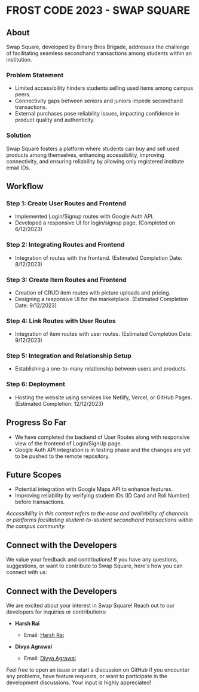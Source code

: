 
# FROST CODE 2023 - SWAP SQUARE

## About
Swap Square, developed by Binary Bros Brigade, addresses the challenge of facilitating seamless secondhand transactions among students within an institution.

### Problem Statement
- Limited accessibility hinders students selling used items among campus peers.
- Connectivity gaps between seniors and juniors impede secondhand transactions.
- External purchases pose reliability issues, impacting confidence in product quality and authenticity.

### Solution
Swap Square fosters a platform where students can buy and sell used products among themselves, enhancing accessibility, improving connectivity, and ensuring reliability by allowing only registered institute email IDs.

## Workflow

### Step 1: Create User Routes and Frontend
- Implemented Login/Signup routes with Google Auth API.
- Developed a responsive UI for login/signup page. (Completed on 6/12/2023)

### Step 2: Integrating Routes and Frontend
- Integration of routes with the frontend. (Estimated Completion Date: 8/12/2023)

### Step 3: Create Item Routes and Frontend
- Creation of CRUD item routes with picture uploads and pricing.
- Designing a responsive UI for the marketplace. (Estimated Completion Date: 9/12/2023)

### Step 4: Link Routes with User Routes
- Integration of item routes with user routes. (Estimated Completion Date: 9/12/2023)

### Step 5: Integration and Relationship Setup
- Establishing a one-to-many relationship between users and products.

### Step 6: Deployment
- Hosting the website using services like Netlify, Vercel, or GitHub Pages. (Estimated Completion: 12/12/2023)

## Progress So Far 
- We have completed the backend of User Routes along with responsive view of  the frontend of Login/SignUp page.
- Google Auth API integration is in testing phase and the changes are yet to be pushed to the remote repository.


## Future Scopes
- Potential integration with Google Maps API to enhance features.
- Improving reliability by verifying student IDs (ID Card and Roll Number) before transactions.

*Accessibility in this context refers to the ease and availability of channels or platforms facilitating student-to-student secondhand transactions within the campus community.*


## Connect with the Developers

We value your feedback and contributions! If you have any questions, suggestions, or want to contribute to Swap Square, here's how you can connect with us:

## Connect with the Developers

We are excited about your interest in Swap Square! Reach out to our developers for inquiries or contributions:

- **Harsh Rai**
  - Email: [Harsh Rai](mailto:Htc38199@gmail.com)

- **Divya Agrawal**
  - Email: [Divya Agrawal](mailto:jane.smith@example.com)

Feel free to open an issue or start a discussion on GitHub if you encounter any problems, have feature requests, or want to participate in the development discussions. Your input is highly appreciated!
